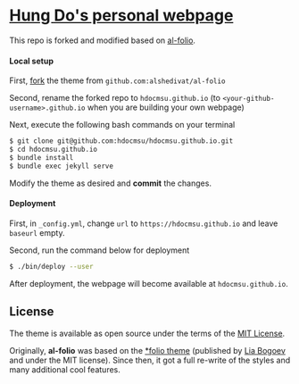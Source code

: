 # [Hung Do's personal webpage](https://hdocmsu.github.io/)

This repo is forked and modified based on [al-folio](https://github.com/alshedivat/al-folio).

#### Local setup

First, [fork](https://guides.github.com/activities/forking/) the theme from `github.com:alshedivat/al-folio`

Second, rename the forked repo to `hdocmsu.github.io` (to `<your-github-username>.github.io` when you are building your own webpage)

Next, execute the following bash commands on your terminal

```bash
$ git clone git@github.com:hdocmsu/hdocmsu.github.io.git
$ cd hdocmsu.github.io
$ bundle install
$ bundle exec jekyll serve
```

Modify the theme as desired and **commit** the changes.

#### Deployment

First, in `_config.yml`, change `url` to `https://hdocmsu.github.io` and leave `baseurl` empty.

Second, run the command below for deployment

```bash
$ ./bin/deploy --user
```

After deployment, the webpage will become available at `hdocmsu.github.io`.

## License

The theme is available as open source under the terms of the [MIT License](https://opensource.org/licenses/MIT).

Originally, **al-folio** was based on the [\*folio theme](https://github.com/bogoli/-folio) (published by [Lia Bogoev](http://liabogoev.com) and under the MIT license).
Since then, it got a full re-write of the styles and many additional cool features.
